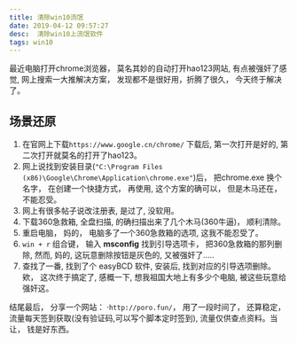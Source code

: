 ```yaml
---
title: 清除win10流氓
date: 2019-04-12 09:57:27
desc:  清除win10上流氓软件
tags: win10
---
```


最近电脑打开chrome浏览器， 莫名其妙的自动打开hao123网站, 有点被强奸了感觉, 网上搜索一大推解决方案， 发现都不是很好用，折腾了很久， 今天终于解决了。

<!-- more -->

## 场景还原

1. 在官网上下载`https://www.google.cn/chrome/` 下载后, 第一次打开是好的, 第二次打开就莫名的打开了hao123。
2. 网上说找到安装目录(`"C:\Program Files (x86)\Google\Chrome\Application\chrome.exe"`)后， 把chrome.exe 换个名字， 在创建一个快捷方式， 再使用, 这个方案的确可以， 但是木马还在， 不能忍受。
3. 网上有很多帖子说改注册表, 是过了, 没软用。
4. 下载360急救箱, 全盘扫描, 的确扫描出来了几个木马(360牛逼)， 顺利清除。
5. 重启电脑， 妈的， 电脑多了一个360急救箱的选项, 这我不能忍受了。
6. `win + r` 组合键， 输入 **msconfig** 找到引导选项卡， 把360急救箱的那列删除, 然而, 妈的, 这玩意删除按钮是灰色的, 又被强奸了.....
7. 查找了一番, 找到了个 easyBCD 软件, 安装后, 找到对应的引导选项删除。 欸， 这次终于搞定了, 感概一下, 想我祖国大地上有多少个电脑, 被这些玩意给强奸这。


结尾最后， 分享一个网站： ·`http://poro.fun/`， 用了一段时间了， 还算稳定， 流量每天签到获取(没有验证码,可以写个脚本定时签到), 流量仅供查点资料。当让， 钱是好东西。
